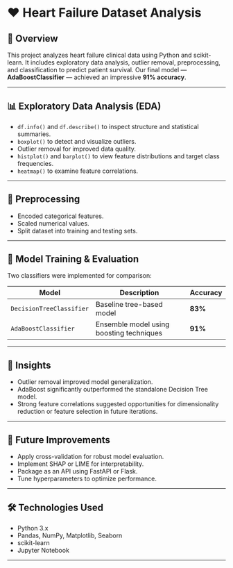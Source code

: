 # ❤️ Heart Failure Dataset Analysis

## 📘 Overview
This project analyzes heart failure clinical data using Python and scikit-learn. It includes exploratory data analysis, outlier removal, preprocessing, and classification to predict patient survival. Our final model — **AdaBoostClassifier** — achieved an impressive **91% accuracy**.

---

## 📊 Exploratory Data Analysis (EDA)

- `df.info()` and `df.describe()` to inspect structure and statistical summaries.
- `boxplot()` to detect and visualize outliers.
- Outlier removal for improved data quality.
- `histplot()` and `barplot()` to view feature distributions and target class frequencies.
- `heatmap()` to examine feature correlations.

---

## 🧹 Preprocessing

- Encoded categorical features.
- Scaled numerical values.
- Split dataset into training and testing sets.

---

## 🤖 Model Training & Evaluation

Two classifiers were implemented for comparison:

| Model                  | Description                                     | Accuracy |
|------------------------|-------------------------------------------------|----------|
| `DecisionTreeClassifier` | Baseline tree-based model                    | **83%**  |
| `AdaBoostClassifier`     | Ensemble model using boosting techniques     | **91%**  |

---

## 🧠 Insights

- Outlier removal improved model generalization.
- AdaBoost significantly outperformed the standalone Decision Tree model.
- Strong feature correlations suggested opportunities for dimensionality reduction or feature selection in future iterations.

---

## 🚀 Future Improvements

- Apply cross-validation for robust model evaluation.
- Implement SHAP or LIME for interpretability.
- Package as an API using FastAPI or Flask.
- Tune hyperparameters to optimize performance.

---

## 🛠️ Technologies Used

- Python 3.x
- Pandas, NumPy, Matplotlib, Seaborn
- scikit-learn
- Jupyter Notebook

---

